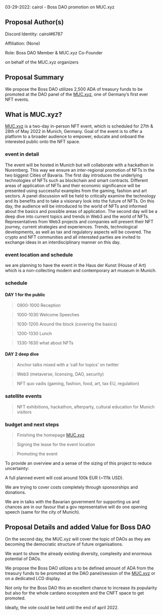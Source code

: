 03-29-2022: cairol - Boss DAO promotion on MUC.xyz

## Proposal Author(s)
Discord Identity: cairol#6787

Affiliation: (None)

Role: Boss DAO Member & MUC.xyz Co-Founder

on behalf of the MUC.xyz organizers

## Proposal Summary

We propose the Boss DAO utilizes 2,500 ADA of treasury funds to be promoted at the DAO panel of the [MUC.xyz](http://muc.xyz/), one of Germany’s first ever NFT events.

## What is MUC.xyz?

[MUC.xyz](http://muc.xyz/) is a two-day in-person NFT event, which is scheduled for 27th & 28th of May 2022 in Munich, Germany.
Goal of the event is to offer a platform to a broader audience to empower, educate and onboard the interested public onto the NFT space.

### event in detail

The event will be hosted in Munich but will collaborate with a hackathon in Nuremberg. This way we ensure an inter-regional promotion of NFTs in the two biggest Cities of Bavaria. 
The first day introduces the underlying technologies of NFTs such as blockchain and smart contracts. Different areas of application of NFTs and their economic significance will be presented using successful examples from the gaming, fashion and art sectors. A panel discussion will be held to critically examine the technology and its benefits and to take a visionary look into the future of NFTs. On this day, the audience will be introduced to the world of NFTs and informed about the basics and possible areas of application.
The second day will be a deep dive into current topics and trends in Web3 and the world of NFTs. Representatives from Web3 projects and companies will present their NFT journey, current strategies and experiences. Trends, technological developments, as well as tax and regulatory aspects will be covered. The crypto and NFT communities and all interested parties are invited to exchange ideas in an interdisciplinary manner on this day.

### event location and schedule

we are planning to have the event in the Haus der Kunst (House of Art) which is a non-collecting modern and contemporary art museum in Munich.

### schedule

#### DAY 1 for the public

> 0900-1000 Reception

> 1000-1030 Welcome Speeches

> 1030-1200 Around the block (covering the basics)

> 1200-1330 Lunch

> 1330-1630 what about NFTs

#### DAY 2 deep dive

> Anchor talks mixed with a ‘call for topics’ on twitter

> Web3 (metaverse, licensing, DAO, security)

> NFT quo vadis (gaming, fashion, food, art, tax EU, regulation)

### satellite events

> NFT exhibitions, hackathon, afterparty, cultural education for Munich visitors

### budget and next steps

> Finishing the homepage [MUC.xyz](http://muc.xyz/)

> Signing the lease for the event location

> Promoting the event

To provide an overview and a sense of the sizing of this project to reduce uncertainty:

A full planned event will cost around 100k EUR (~111k USD).

We are trying to cover costs completely through sponsorships and donations.

We are in talks with the Bavarian government for supporting us and chances are in our favour that a gov representative will do one opening speech (same for the city of Munich).

## Proposal Details and added Value for Boss DAO

On the second day, the MUC.xyz will cover the topic of DAOs as they are becoming the democratic structure of future organisations. 

We want to show the already existing diversity, complexity and enormous potential of DAOs.

We propose the Boss DAO utilizes a to be defined amount of ADA from the treasury funds to be promoted at the DAO panel/session of the [MUC.xyz](http://muc.xyz/) or on a dedicated LCD display.

Not only for the Boss DAO this an excellent chance to increase its popularity but also for the whole cardano ecosystem and the CNFT space to get promoted.

Ideally, the vote could be held until the end of april 2022.

